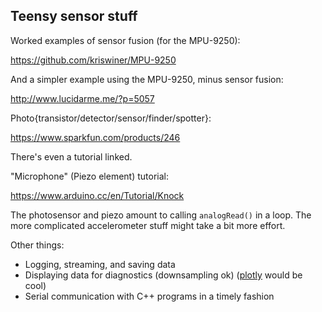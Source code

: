 ## Teensy sensor stuff

Worked examples of sensor fusion (for the MPU-9250):

https://github.com/kriswiner/MPU-9250

And a simpler example using the MPU-9250, minus sensor fusion:

http://www.lucidarme.me/?p=5057

Photo{transistor/detector/sensor/finder/spotter}:

https://www.sparkfun.com/products/246

There's even a tutorial linked.

"Microphone" (Piezo element) tutorial:

https://www.arduino.cc/en/Tutorial/Knock


The photosensor and piezo amount to calling `analogRead()` in a loop. The more complicated accelerometer stuff might take a bit more effort.

Other things:

 - Logging, streaming, and saving data
 - Displaying data for diagnostics (downsampling ok) ([plotly](https://plot.ly/arduino/tmp36-temperature-tutorial/) would be cool)
 - Serial communication with C++ programs in a timely fashion
